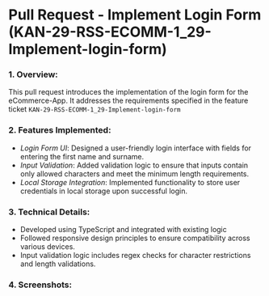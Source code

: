 # Pull Request - Implement Login Form (KAN-29-RSS-ECOMM-1_29-Implement-login-form)

### 1. Overview:

This pull request introduces the implementation of the login form for the eCommerce-App.
It addresses the requirements specified in the feature ticket `KAN-29-RSS-ECOMM-1_29-Implement-login-form`

### 2. Features Implemented:

- _Login Form UI_: Designed a user-friendly login interface with fields for entering the first name and surname.
- _Input Validation_: Added validation logic to ensure that inputs contain only allowed characters and meet the minimum length
  requirements.
- _Local Storage Integration_: Implemented functionality to store user credentials in local storage upon successful login.

### 3. Technical Details:

- Developed using TypeScript and integrated with existing logic
- Followed responsive design principles to ensure compatibility across various devices.
- Input validation logic includes regex checks for character restrictions and length validations.

### 4. Screenshots:

